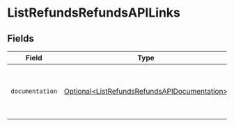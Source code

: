 # ListRefundsRefundsAPILinks


## Fields

| Field                                                                                                      | Type                                                                                                       | Required                                                                                                   | Description                                                                                                |
| ---------------------------------------------------------------------------------------------------------- | ---------------------------------------------------------------------------------------------------------- | ---------------------------------------------------------------------------------------------------------- | ---------------------------------------------------------------------------------------------------------- |
| `documentation`                                                                                            | [Optional\<ListRefundsRefundsAPIDocumentation>](../../models/errors/ListRefundsRefundsAPIDocumentation.md) | :heavy_minus_sign:                                                                                         | The URL to the generic Mollie API error handling guide.                                                    |